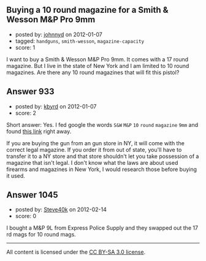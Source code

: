 ## Buying a 10 round magazine for a Smith & Wesson M&P Pro 9mm

- posted by: [johnnyd](https://stackexchange.com/users/-1/351-johnnyd) on 2012-01-07
- tagged: `handguns`, `smith-wesson`, `magazine-capacity`
- score: 1

<p>I want to buy a Smith &amp; Wesson M&amp;P Pro 9mm. It comes with a 17 round magazine. But I live in the state of New York and I am limited to 10 round magazines. Are there any 10 round magazines that will fit this pistol?</p>



## Answer 933

- posted by: [kbyrd](https://stackexchange.com/users/-1/37-kbyrd) on 2012-01-07
- score: 2

<p>Short answer: Yes. I fed google the words <code>S&amp;W</code> <code>M&amp;P</code> <code>10</code> <code>round</code> <code>magazine</code> <code>9mm</code> and found <a href="http://www.midwayusa.com/product/162724/smith-and-wesson-magazine-s-and-w-m-and-p-compact-9mm-luger-10-round-with-finger-rest-steel-blue" rel="nofollow">this link</a> right away.</p>

<p>If you are buying the gun from an gun store in NY, it will come with the correct legal magazine. If you order it from out of state, you'll have to transfer it to a NY store and that store shouldn't let you take possession of a magazine that isn't legal. I don't know what the laws are about used firearms and magazines in New York, I would research those before buying it used.</p>



## Answer 1045

- posted by: [Steve40k](https://stackexchange.com/users/-1/439-steve40k) on 2012-02-14
- score: 0

<p>I bought a M&amp;P 9L from Express Police Supply and they swapped out the 17 rd mags for 10 round mags. </p>




---

All content is licensed under the [CC BY-SA 3.0 license](https://creativecommons.org/licenses/by-sa/3.0/).
